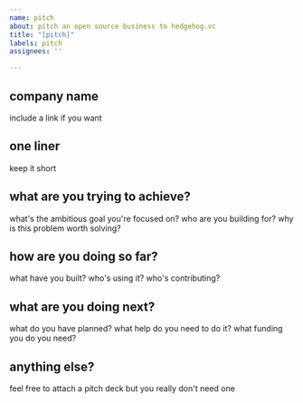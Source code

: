 ```yaml
---
name: pitch
about: pitch an open source business to hedgehog.vc
title: "[pitch]"
labels: pitch
assignees: ''

---
```


## company name
include a link if you want

## one liner
keep it short

## what are you trying to achieve?
what's the ambitious goal you're focused on? 
who are you building for? 
why is this problem worth solving?

## how are you doing so far?
what have you built? 
who's using it? 
who's contributing?

## what are you doing next?
what do you have planned? 
what help do you need to do it?
what funding you do you need?

## anything else?
feel free to attach a pitch deck
but you really don't need one
